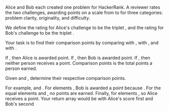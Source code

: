 Alice and Bob each created one problem for HackerRank. A reviewer rates the two challenges, awarding points on a scale from  to  for three categories: problem clarity, originality, and difficulty.

We define the rating for Alice's challenge to be the triplet , and the rating for Bob's challenge to be the triplet .

Your task is to find their comparison points by comparing  with ,  with , and  with .

If , then Alice is awarded  point.
If , then Bob is awarded  point.
If , then neither person receives a point.
Comparison points is the total points a person earned.

Given  and , determine their respective comparison points.

For example,  and . For elements , Bob is awarded a point because . For the equal elements  and , no points are earned. Finally, for elements ,  so Alice receives a point. Your return array would be  with Alice's score first and Bob's second